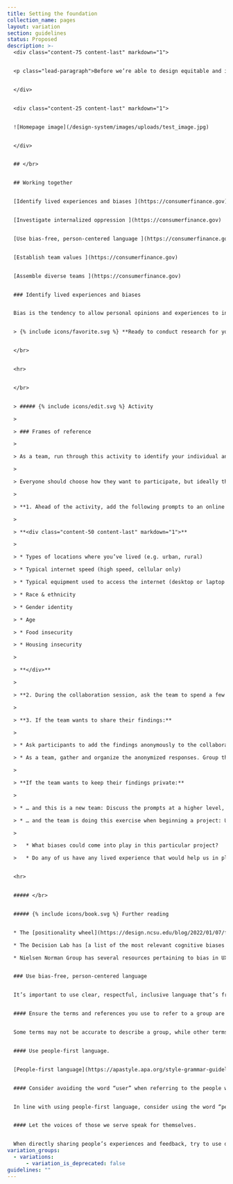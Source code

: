 ```yaml
---
title: Setting the foundation
collection_name: pages
layout: variation
section: guidelines
status: Proposed
description: >-
  <div class="content-75 content-last" markdown="1">


  <p class="lead-paragraph">Before we’re able to design equitable and inclusive products for the people and communities we serve, we must first <strong>turn our attention to the ways in which we work. </strong> </p>


  </div>


  <div class="content-25 content-last" markdown="1">


  ![Homepage image](/design-system/images/uploads/test_image.jpg)


  </div>


  ## </br>


  ## Working together


  [Identify lived experiences and biases ](https://consumerfinance.gov)


  [Investigate internalized oppression ](https://consumerfinance.gov)


  [Use bias-free, person-centered language ](https://consumerfinance.gov)


  [Establish team values ](https://consumerfinance.gov)


  [Assemble diverse teams ](https://consumerfinance.gov)


  ### Identify lived experiences and biases


  Bias is the tendency to allow personal opinions and experiences to influence one’s judgment. It’s part of the human condition to rely on these cognitive shortcuts and to assume others think like us or have similar values, opinions, and beliefs. Bias can skew our research and design activities, whether in our choice of who participates, what information is collected, or how information is interpreted. Awareness of our biases is key to mitigating against them, and that’s where the frames of reference exercise can be particularly valuable.   


  > {% include icons/favorite.svg %} **Ready to conduct research for your project?** Learn how to [check your biases when moderating a research session](https://consumerfinance.gov). 


  </br>


  <hr>


  </br>


  > ##### {% include icons/edit.svg %} Activity

  >

  > ### Frames of reference

  >

  > As a team, run through this activity to identify your individual and collective biases before beginning research or design activities. If possible, couple the exercise with a review of what you have learned about the audience.   

  >

  > Everyone should choose how they want to participate, but ideally this can be a group activity.   

  >

  > **1. Ahead of the activity, add the following prompts to an online collaboration tool set to private mode.** Organize the prompts so all participants have enough room to add their responses. (More prompts can be found in [18F’s frames of reference form](https://docs.google.com/forms/d/e/1FAIpQLScI0iTQEstjECMzFVuyMt0Giku69YggEkAlybQPlH4y7Ik9Vg/viewform).)

  >

  > **<div class="content-50 content-last" markdown="1">**

  >

  > * Types of locations where you’ve lived (e.g. urban, rural)   

  > * Typical internet speed (high speed, cellular only)  

  > * Typical equipment used to access the internet (desktop or laptop computer, or mobile device only)   

  > * Race & ethnicity   

  > * Gender identity   

  > * Age   

  > * Food insecurity  

  > * Housing insecurity  

  >

  > **</div>**

  >

  > **2. During the collaboration session, ask the team to spend a few minutes privately noting their own personal, lived experiences in response to each of these prompts.**  

  >

  > **3. If the team wants to share their findings:**   

  >

  > * Ask participants to add the findings anonymously to the collaboration tool.   

  > * As a team, gather and organize the anonymized responses. Group them and identify themes. Ask participants what they noticed as they were doing this exercise. Was anything missing? Was anything surprising? For example, if everyone on the team lives in an urban environment, this exercise can help prompt awareness and discussion of the needs of people living in more rural areas.  

  >

  > **If the team wants to keep their findings private:**   

  >

  > * … and this is a new team: Discuss the prompts at a higher level, perhaps focusing on the agency mission and possible gaps in the team’s lived experience. For example, the team could spend more time drawing attention to gaps in internet speed and equipment, food and housing insecurity, and/or the needs of people with disabilities.  

  > * … and the team is doing this exercise when beginning a project: Use a project-focused lens to run this exercise and discuss the prompts at a higher level.  

  >

  >   * What biases could come into play in this particular project? 

  >   * Do any of us have any lived experience that would help us in planning this project? 


  <hr>


  ##### </br>


  ##### {% include icons/book.svg %} Further reading


  * The [positionality wheel](https://design.ncsu.edu/blog/2022/01/07/from-a-to-z-lesley-ann-noel-and-decolonizing-design/) is another form of the Frames of Reference exercise. 

  * The Decision Lab has [a list of the most relevant cognitive biases in behavioral economics](https://thedecisionlab.com/biases), which can be applied to our own biases as designers and researchers, but also participants.  

  * Nielsen Norman Group has several resources pertaining to bias in UX. Watch their video, [Decision Biases Affecting UX Practitioners](https://www.nngroup.com/videos/decision-biases-ux-practitioners/), to learn how to mitigate your own biases. 


  ### Use bias-free, person-centered language 


  It’s important to use clear, respectful, inclusive language that’s free of stereotypes and generalizations. Our words matter, whether we’re addressing the general public or a fellow team member. Follow the guidelines below:  


  #### Ensure the terms and references you use to refer to a group are both respectful and accurate.  


  Some terms may not be accurate to describe a group, while other terms can have negative connotations. For example, [as 18F points out, the term “American Indians and Alaskan Natives” is not an all-encompassing term for Indigenous Americans](https://github.com/18F/Equity-centered-design-with-American-Indians-and-Alaska-Natives-10x/wiki/Intro-Why-Equity-Centered-Design%3F#words-that-carry-weight), as it does not include members of non-federally-recognized tribes, or Indigenous Americans who are not members of a tribe. Do your research, read the resources listed in the “Further Reading” section below, and ask members of the group in question directly if you’re in doubt.   


  #### Use people-first language. 


  [People-first language](https://apastyle.apa.org/style-grammar-guidelines/bias-free-language/disability) is a way to respectfully acknowledge the humanity of an individual or group first, rather than the identity or condition they may experience. Examples of people-first language include “people with a mental disorder”, rather than calling someone “mentally ill”, or referring to someone as a “person without housing”, rather than as a “homeless person”. The specific terms preferred by an individual or group can vary, and do not always include people-first syntax; additionally, language is always changing. Refer to the resources in the “Further Reading” section below to better understand how to use people-first language, and always ask people directly how they wish to define themselves.   


  #### Consider avoiding the word “user” when referring to the people we serve.  


  In line with using people-first language, consider using the word “people” instead of “user” when referring to those we’re trying to help. “User” can depersonalize our intended audience, potentially reducing them to a one-dimensional data point. “People”, in contrast, acknowledges the many distinct individuals who are interacting with the services we create for them, and helps us think collectively about the multiplicity of their viewpoints and lived experiences.   


  #### Let the voices of those we serve speak for themselves.  


  When directly sharing people’s experiences and feedback, try to use direct quotes where you can, rather than interpret what they’re saying on their behalf. If you plan to share direct quotes, [refer to our guidelines on informed consent](bookmark://_Informed_consent).
variation_groups:
  - variations:
      - variation_is_deprecated: false
guidelines: ""
---
```

